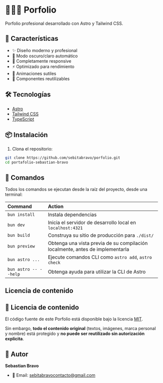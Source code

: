 # 👨🏻‍💻 Porfolio

Porfolio profesional desarrollado con Astro y Tailwind CSS.

## 🚀 Características

- ✨ Diseño moderno y profesional
- 🌙 Modo oscuro/claro automático
- 📱 Completamente responsive
- ⚡ Optimizado para rendimiento
- 🎨 Animaciones sutiles
- 🧩 Componentes reutilizables

## 🛠️ Tecnologías

- [Astro](https://astro.build/)
- [Tailwind CSS](https://tailwindcss.com/)
- [TypeScript](https://www.typescriptlang.org/)

## 📦 Instalación

1. Clona el repositorio:
```bash
git clone https://github.com/sebitabravo/porfolio.git
cd portafolio-sebastian-bravo
```

## 🧞 Comandos

Todos los comandos se ejecutan desde la raíz del proyecto, desde una terminal:

| Command                   | Action                                           |
| :------------------------ | :----------------------------------------------- |
| `bun install`             | Instala dependencias                            |
| `bun dev`             | Inicia el servidor de desarrollo local en `localhost:4321`      |
| `bun build`           | Construya su sitio de producción para `./dist/`          |
| `bun preview`         | Obtenga una vista previa de su compilación localmente, antes de implementarla     |
| `bun astro ...`       | Ejecute comandos CLI como `astro add`, `astro check` |
| `bun astro -- --help` | Obtenga ayuda para utilizar la CLI de Astro                    |

## Licencia de contenido

## 📄 Licencia de contenido

El código fuente de este Porfolio está disponible bajo la licencia [MIT](./LICENSE).

Sin embargo, **todo el contenido original** (textos, imágenes, marca personal y nombre) está protegido y **no puede ser reutilizado sin autorización explícita**.

## 👤 Autor

**Sebastian Bravo**
- 📧 Email: [sebitabravocontacto@gmail.com](mailto:sebitabravocontacto@gmail.com)

